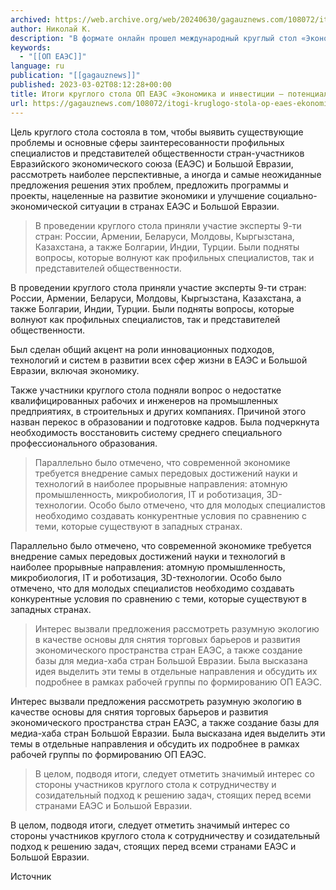 ```yaml
---
archived: https://web.archive.org/web/20240630/gagauznews.com/108072/itogi-kruglogo-stola-op-eaes-ekonomika-i-investitsii-potentsial-evrazijskogo-prostranstva.html
author: Николай К.
description: "В формате онлайн прошел международный круглый стол «Экономика и инвестиции — потенциал евразийского пространства». Организатором круглого стола выступила рабочая группа по формированию Общественной палаты стран Евразийского экономического союза (ОП ЕАЭС). Цель круглого стола состояла в том, чтобы выявить существующие проблемы и основные сферы заинтересованности профильных специалистов и представителей общественности стран-участников Евразийского экономического союза (ЕАЭС) и Большой Евразии, рассмотреть наиболее перспективные, а иногда и самые неожиданные предложения решения этих проблем, предложить программы и проекты, нацеленные на развитие экономики и улучшение социально-экономической ситуации в странах ЕАЭС и Большой Евразии. В проведении круглого стола приняли участие эксперты 9-ти стран: России, Армении, Беларуси, Молдовы, […]"
keywords:
  - "[[ОП ЕАЭС]]"
language: ru
publication: "[[gagauznews]]"
published: 2023-03-02T08:12:28+00:00
title: Итоги круглого стола ОП ЕАЭС «Экономика и инвестиции — потенциал евразийского пространства»
url: https://gagauznews.com/108072/itogi-kruglogo-stola-op-eaes-ekonomika-i-investitsii-potentsial-evrazijskogo-prostranstva.html
---
```


Цель круглого стола состояла в том, чтобы выявить существующие проблемы и основные сферы заинтересованности профильных специалистов и представителей общественности стран-участников Евразийского экономического союза (ЕАЭС) и Большой Евразии, рассмотреть наиболее перспективные, а иногда и самые неожиданные предложения решения этих проблем, предложить программы и проекты, нацеленные на развитие экономики и улучшение социально-экономической ситуации в странах ЕАЭС и Большой Евразии.

> В проведении круглого стола приняли участие эксперты 9-ти стран: России, Армении, Беларуси, Молдовы, Кыргызстана, Казахстана, а также Болгарии, Индии, Турции. Были подняты вопросы, которые волнуют как профильных специалистов, так и представителей общественности.

В проведении круглого стола приняли участие эксперты 9-ти стран: России, Армении, Беларуси, Молдовы, Кыргызстана, Казахстана, а также Болгарии, Индии, Турции. Были подняты вопросы, которые волнуют как профильных специалистов, так и представителей общественности.

Был сделан общий акцент на роли инновационных подходов, технологий и систем в развитии всех сфер жизни в ЕАЭС и Большой Евразии, включая экономику.

Также участники круглого стола подняли вопрос о недостатке квалифицированных рабочих и инженеров на промышленных предприятиях, в строительных и других компаниях. Причиной этого назван перекос в образовании и подготовке кадров. Была подчеркнута необходимость восстановить систему среднего специального профессионального образования.

> Параллельно было отмечено, что современной экономике требуется внедрение самых передовых достижений науки и технологий в наиболее прорывные направления: атомную промышленность, микробиология, IT и роботизация, 3D-технологии. Особо было отмечено, что для молодых специалистов необходимо создавать конкурентные условия по сравнению с теми, которые существуют в западных странах.

Параллельно было отмечено, что современной экономике требуется внедрение самых передовых достижений науки и технологий в наиболее прорывные направления: атомную промышленность, микробиология, IT и роботизация, 3D-технологии. Особо было отмечено, что для молодых специалистов необходимо создавать конкурентные условия по сравнению с теми, которые существуют в западных странах.

> Интерес вызвали предложения рассмотреть разумную экологию в качестве основы для снятия торговых барьеров и развития экономического пространства стран ЕАЭС, а также создание базы для медиа-хаба стран Большой Евразии. Была высказана идея выделить эти темы в отдельные направления и обсудить их подробнее в рамках рабочей группы по формированию ОП ЕАЭС.

Интерес вызвали предложения рассмотреть разумную экологию в качестве основы для снятия торговых барьеров и развития экономического пространства стран ЕАЭС, а также создание базы для медиа-хаба стран Большой Евразии. Была высказана идея выделить эти темы в отдельные направления и обсудить их подробнее в рамках рабочей группы по формированию ОП ЕАЭС.

> В целом, подводя итоги, следует отметить значимый интерес со стороны участников круглого стола к сотрудничеству и созидательный подход к решению задач, стоящих перед всеми странами ЕАЭС и Большой Евразии.

В целом, подводя итоги, следует отметить значимый интерес со стороны участников круглого стола к сотрудничеству и созидательный подход к решению задач, стоящих перед всеми странами ЕАЭС и Большой Евразии.

Источник